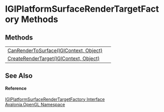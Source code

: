 # IGlPlatformSurfaceRenderTargetFactory Methods




## Methods
<table>
<tr>
<td><a href="M_Avalonia_OpenGL_IGlPlatformSurfaceRenderTargetFactory_CanRenderToSurface">CanRenderToSurface(IGlContext, Object)</a></td>
<td> </td>
</tr>
<tr>
<td><a href="M_Avalonia_OpenGL_IGlPlatformSurfaceRenderTargetFactory_CreateRenderTarget">CreateRenderTarget(IGlContext, Object)</a></td>
<td> </td>
</tr>
</table>

## See Also


#### Reference
<a href="T_Avalonia_OpenGL_IGlPlatformSurfaceRenderTargetFactory">IGlPlatformSurfaceRenderTargetFactory Interface</a>  
<a href="N_Avalonia_OpenGL">Avalonia.OpenGL Namespace</a>  
